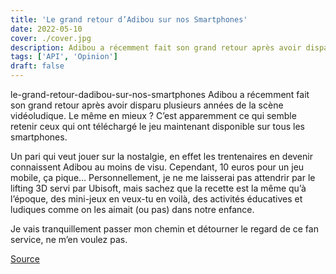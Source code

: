 ```yaml
---
title: 'Le grand retour d’Adibou sur nos Smartphones'
date: 2022-05-10
cover: ./cover.jpg
description: Adibou a récemment fait son grand retour après avoir disparu plusieurs années de la scène vidéoludique. Le même en mieux ? 
tags: ['API', 'Opinion']
draft: false
---
```


le-grand-retour-dadibou-sur-nos-smartphones
Adibou a récemment fait son grand retour après avoir disparu plusieurs années de la scène vidéoludique. Le même en mieux ? C’est apparemment ce qui semble retenir ceux qui ont téléchargé le jeu maintenant disponible sur tous les smartphones.

Un pari qui veut jouer sur la nostalgie, en effet les trentenaires en devenir connaissent Adibou au moins de visu. Cependant, 10 euros pour un jeu mobile, ça pique… Personnellement, je ne me laisserai pas attendrir par le lifting 3D servi par Ubisoft, mais sachez que la recette est la même qu’à l’époque, des mini-jeux en veux-tu en voilà, des activités éducatives et ludiques comme on les aimait (ou pas) dans notre enfance.

Je vais tranquillement passer mon chemin et détourner le regard de ce fan service, ne m’en voulez pas.


[Source](https://www.journaldugeek.com/2022/05/02/adibou-fait-son-retour-sur-smartphones-3-raisons-de-craquer/)
